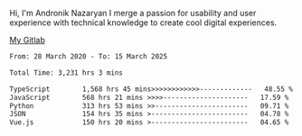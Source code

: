 Hi, I'm Andronik Nazaryan
I merge a passion for usability and user experience with technical knowledge to create cool digital experiences.

[My Gitlab](https://gitlab.com/anridev24)

<!--START_SECTION:waka-->

```txt
From: 28 March 2020 - To: 15 March 2025

Total Time: 3,231 hrs 3 mins

TypeScript        1,568 hrs 45 mins>>>>>>>>>>>>-------------   48.55 %
JavaScript        568 hrs 21 mins >>>>---------------------   17.59 %
Python            313 hrs 53 mins >>-----------------------   09.71 %
JSON              154 hrs 35 mins >------------------------   04.78 %
Vue.js            150 hrs 20 mins >------------------------   04.65 %
```

<!--END_SECTION:waka-->
